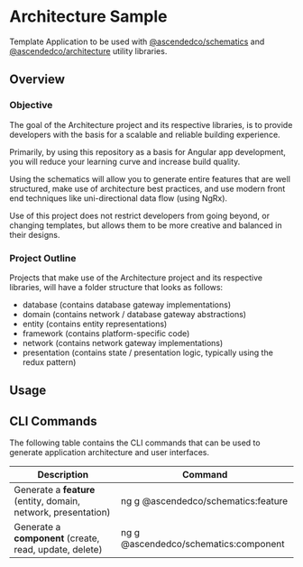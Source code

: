 # Architecture Sample

Template Application to be used with [@ascendedco/schematics](https://www.npmjs.com/package/@ascendedco/schematics) and [@ascendedco/architecture](https://www.npmjs.com/package/@ascendedco/architecture) utility libraries.

## Overview

### Objective

The goal of the Architecture project and its respective libraries, is to provide developers with the basis for a scalable and reliable building experience.

Primarily, by using this repository as a basis for Angular app development, you will reduce your learning curve and increase build quality.

Using the schematics will allow you to generate entire features that are well structured, make use of architecture best practices, and use modern front end techniques like uni-directional data flow (using NgRx).

Use of this project does not restrict developers from going beyond, or changing templates, but allows them to be more creative and balanced in their designs.

### Project Outline

Projects that make use of the Architecture project and its respective libraries, will have a folder structure that looks as follows:

- database (contains database gateway implementations)
- domain (contains network / database gateway abstractions)
- entity (contains entity representations)
- framework (contains platform-specific code)
- network (contains network gateway implementations)
- presentation (contains state / presentation logic, typically using the redux pattern)

## Usage

## CLI Commands

The following table contains the CLI commands that can be used to generate application architecture and user interfaces.

| Description | Command |
|---|---|
| Generate a **feature** (entity, domain, network, presentation) | ng g @ascendedco/schematics:feature |
| Generate a **component** (create, read, update, delete) | ng g @ascendedco/schematics:component |
